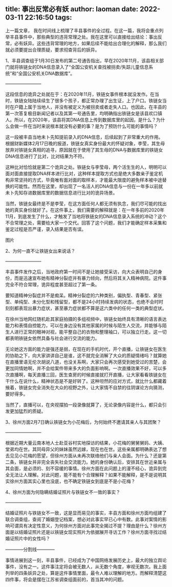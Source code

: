 title: 事出反常必有妖
author: laoman
date: 2022-03-11 22:16:50
tags:
---
上一篇文章， 我在时间线上梳理了丰县事件的全过程。在这一篇，我将会重点列举丰县事件中，那些典型的违背常理之处。我在这里可以直接给出结论：事出反常，必有妖异。这些违背常理的地方，如果后续不能给出合理化的解释，那么我们就必须要提出合理质疑，要求彻查背后的妖异。


1、丰县调查组于1月30日发布的第二号通告指出，早在2020年11月，该县相关部门就将铁链女的DNA信息录入了“全国公安机关查找被拐卖/失踪儿童信息系统”和“全国公安机关DNA数据库”。


————————

这段信息的诡异之处就在于：在2020年11月，铁链女事件根本就没发作。在当时，铁链女陆陆续续生了很多个孩子，都正常办理了出生证，上了户口。铁链女当时在户籍上属于当地人，并没有被定义为被拐卖或者走失人口。也因此，在丰县的第一次答复极目新闻记者以及其第一号通告里，均明确指出铁链女是该县欢口镇人。所以，在2020年，该县将其DNA信息上传到数据库里的起因，是什么？为什么会做一件在当时来说根本就没有必要的事？是为了预防什么可能的事情吗？


这一段被丰县当地未卜先知提前录入的DNA信息，后续起到了非常重大的作用。根据财新媒体2月17日晚的报道，铁链女真实身份最大的怀疑对象，李莹，其生母放弃对铁链女真相的追寻，原因就在于使用了其生母的DNA与数据库里的铁链女DNA信息进行了比对，比对结果为不符。


这种比对恰恰就是第二个诡异之处。铁链女与李莹母，两个活生生的人，明明可以面对面直接提取DNA样本进行比对，这种样本提取方式也是绝大多数亲子鉴定机构非常坚持的方式，毕竟唯有面对面的取样本，才能最大限度的避免样本被中途替换的可能性。然而在这里，却出现了一名活人的DNA信息与一份在一年多以前就未卜先知存进数据库里的数据信息进行比对的诡异场景。


当然，铁链女最终是不是李莹，在这方面任何人都无须有执念，我们尽可能的找出她的真实身份就好了。在这件事上，我们需要的解释就是：在一年多前的2020年11月，到底发生了什么，才触发了当地将铁链女的DNA信息录入系统的冲动？这个不合常理之处，需要给大家一个交代。回答了这个问题，我们才能确定样本采集和鉴定过程是否严谨，录入结果是否有误。


图片



2、为何一直不让铁链女出来说话？


————————

丰县事件发作之后，当地政府第一时间不是让她接受采访，向大众表明自己的身份，而是迅速宣布她有精神分裂症并有暴力倾向，然后将其关入精神病院。这件事完全不符合常理，诡异程度甚至超过了第一条。



要知道精神分裂症并不是痴呆。精神分裂症的六种类别，偏执型、青春型、紧张型、单纯型、未分化型和残留型，都不是24小时持续发病的状态，也绝不会时时刻刻都表现出暴力症状，甚至暴力症状都不算是这六类中的任何一类的典型症状。


在徐州当地网红随机赴其家庭拍摄的多组视频中，铁链女始终具有清晰的语言表达能力和表情自控能力，可以在身边没有其他家属的时候与陌生人交流，并能够与陌生人进行正常的眼神对视，能平整自己的衣物和整理袖口，可以独立行走。这一切都表明铁链女依然具备与社会进行交流的能力。




无论她这方面的能力是强还是弱，在现在的手机时代，开个直播，让铁链女在医生的协助之下，向大家讲讲自己是谁，这不就完全消解了大众的质疑情绪吗？就算她在直播里语无伦次胡说八道，也没关系啊，大家只会再次感受到她受过的苦楚，会更加同情她啊，并不会给案件带来多大的负面影响啊。一次直播效果不好，可以多次直播啊，每天直播三回，医生查房的时候直接就打开直播，让大家看看铁链女在干什么在说什么，精神状态是不是好转了。这种坦然的应对方式，就比什么都藏着掖着，铁链女完全消失在大众的视野之外，让大家情不自禁的往阴谋论方向猜测，要好得多。


当然了，直播可以，在央视摆拍一段录像就算了，无论录像内容是什么，都只会引发更加猛烈的质疑。




3、徐州方面2月7日确认铁链女为小花梅后，为何始终不邀请其亲人与其团聚？


————————

根据近期大量云南本地人士赴亚谷村实地探访的结果，小花梅的舅舅舅妈、大姨、堂弟均在世。其同母异父的妹妹虽然远嫁，现在也在世。这些亲属都明确表达了想去见见小花梅的愿望，但徐州方面从未再次联络他们与亲人会面。为什么？还是第二条，铁链女并非完全丧失社会交流能力。她的身份确认后，安排其在世近亲属与其会面，是必须的、刻不容缓的事情。徐州方面在此问题上的漫不经心，诡异到完全无法让人理解。对此问题，能不能有个合理解释？如果不能解释，是不是说明其实徐州方面其实心里也没底，也不确定铁链女到底是不是小花梅？




4、徐州方面为何隐瞒结婚证照片与铁链女不一致的事实？


————————

结婚证照片与铁链女不一致，这是显而易见的事实，丰县方面和徐州方面均组建了联合调查组，查阅了婚姻登记档案，想必对此事实早已心中有数。此事对案情的影响可谓具有决定性意义，为何徐州方面对此事完全揭过不提？理由是什么？徐州方面是以结婚证照片还是以铁链女现实照片为依据展开寻访工作？徐州方面寻找过结婚证照片中的女性吗？




————分割线————



事情进展到这一刻，丰县事件，已经成为了中国网络发展历史上，最大的独立舆论事件，没有之一。这件事注定将会被无数人，从无数个角度，审视无数次。我上面列举的四条妖异之处，算是这件事情里面，最令人难以理解的地方。而解释清楚这四件事，将会是摆在江苏省调查组面前的，首当其冲的问题。
